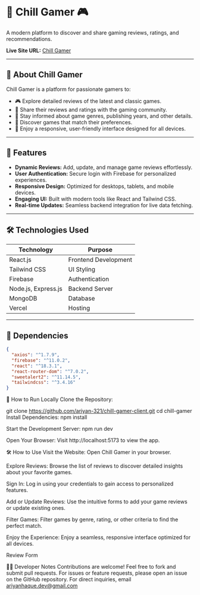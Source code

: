# 🌟 Chill Gamer 🎮  

A modern platform to discover and share gaming reviews, ratings, and recommendations.  

**Live Site URL:** [Chill Gamer](https://assignment-10-ariyan.netlify.app/)  

---

## 📖 About Chill Gamer  
Chill Gamer is a platform for passionate gamers to:  
- 🎮 Explore detailed reviews of the latest and classic games.  
- 📝 Share their reviews and ratings with the gaming community.  
- 🔎 Stay informed about game genres, publishing years, and other details.  
- 🌟 Discover games that match their preferences.  
- 📱 Enjoy a responsive, user-friendly interface designed for all devices.  

---

## 🚀 Features  
- **Dynamic Reviews:** Add, update, and manage game reviews effortlessly.  
- **User Authentication:** Secure login with Firebase for personalized experiences.  
- **Responsive Design:** Optimized for desktops, tablets, and mobile devices.  
- **Engaging UI:** Built with modern tools like React and Tailwind CSS.  
- **Real-time Updates:** Seamless backend integration for live data fetching.  

---

## 🛠️ Technologies Used  
| **Technology**      | **Purpose**                |  
|----------------------|----------------------------|  
| React.js            | Frontend Development       |  
| Tailwind CSS        | UI Styling                 |  
| Firebase            | Authentication             |  
| Node.js, Express.js | Backend Server             |  
| MongoDB             | Database                   |  
| Vercel              | Hosting                    |  

---

## 🧰 Dependencies  

```json
{
  "axios": "^1.7.9",
  "firebase": "^11.0.2",
  "react": "^18.3.1",
  "react-router-dom": "^7.0.2",
  "sweetalert2": "^11.14.5",
  "tailwindcss": "^3.4.16"
}
```
📝 How to Run Locally
Clone the Repository:


git clone https://github.com/ariyan-321/chill-gamer-client.git
cd chill-gamer
Install Dependencies:
npm install

Start the Development Server:
npm run dev

Open Your Browser:
Visit http://localhost:5173 to view the app.

🛠️ How to Use
Visit the Website:
Open Chill Gamer in your browser.

Explore Reviews:
Browse the list of reviews to discover detailed insights about your favorite games.

Sign In:
Log in using your credentials to gain access to personalized features.

Add or Update Reviews:
Use the intuitive forms to add your game reviews or update existing ones.

Filter Games:
Filter games by genre, rating, or other criteria to find the perfect match.

Enjoy the Experience:
Enjoy a seamless, responsive interface optimized for all devices.



Review Form

🧑‍💻 Developer Notes
Contributions are welcome! Feel free to fork and submit pull requests.
For issues or feature requests, please open an issue on the GitHub repository.
For direct inquiries, email ariyanhaque.dev@gmail.com


